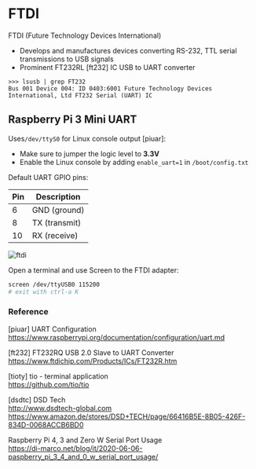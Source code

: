 # FTDI

FTDI (Future Technology Devices International)

* Develops and manufactures devices converting RS-232, TTL serial transmissions to USB signals
* Prominent FT232RL [ft232] IC USB to UART converter

```shell
>>> lsusb | grep FT232
Bus 001 Device 004: ID 0403:6001 Future Technology Devices International, Ltd FT232 Serial (UART) IC
```

## Raspberry Pi 3 Mini UART

Uses`/dev/ttyS0` for Linux console output [piuar]:

* Make sure to jumper the logic level to **3.3V** 
* Enable the Linux console by adding `enable_uart=1` in `/boot/config.txt`

Default UART GPIO pins:

Pin | Description
----|------------
6   | GND (ground)
8   | TX (transmit)
10  | RX (receive)

![ftdi](ftdi.jpg)

Open a terminal and use Screen to the FTDI adapter:

```bash
screen /dev/ttyUSB0 115200
# exit with ctrl-a K
```


### Reference

[piuar] UART Configuration  
<https://www.raspberrypi.org/documentation/configuration/uart.md>

[ft232] FT232RQ USB 2.0 Slave to UART Converter  
<https://www.ftdichip.com/Products/ICs/FT232R.htm>

[tioty] tio - terminal application  
<https://github.com/tio/tio>

[dsdtc] DSD Tech  
<http://www.dsdtech-global.com>
<https://www.amazon.de/stores/DSD+TECH/page/66416B5E-8B05-426F-834D-0068ACCB6BD0>

Raspberry Pi 4, 3 and Zero W Serial Port Usage  
<https://di-marco.net/blog/it/2020-06-06-paspberry_pi_3_4_and_0_w_serial_port_usage/>
